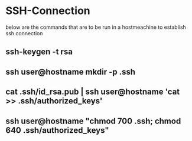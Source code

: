 # SSH-Connection
below are the commands that are to be run in a hostmeachine to establish ssh connection

## ssh-keygen -t rsa
## ssh user@hostname mkdir -p .ssh
## cat .ssh/id_rsa.pub | ssh user@hostname 'cat >> .ssh/authorized_keys'
## ssh user@hostname "chmod 700 .ssh; chmod 640 .ssh/authorized_keys"
